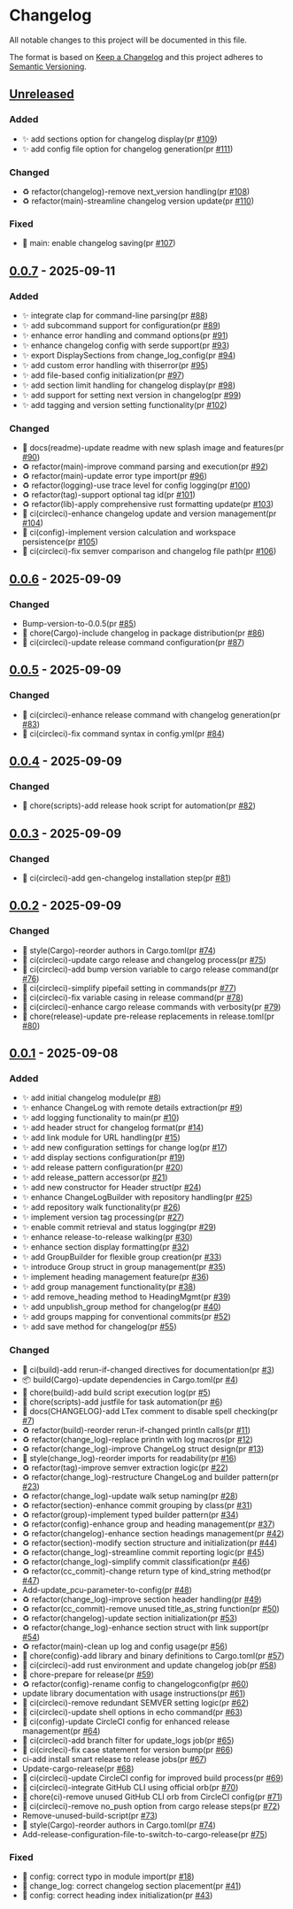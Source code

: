 <!-- LTex: Enabled=false -->
# Changelog

All notable changes to this project will be documented in this file.

The format is based on [Keep a Changelog](https://keepachangelog.com/en/1.0.0/)
and this project adheres to [Semantic Versioning](https://semver.org/spec/v2.0.0.html).

## [Unreleased]

### Added

- ✨ add sections option for changelog display(pr [#109])
- ✨ add config file option for changelog generation(pr [#111])

### Changed

- ♻️ refactor(changelog)-remove next_version handling(pr [#108])
- ♻️ refactor(main)-streamline changelog version update(pr [#110])

### Fixed

- 🐛 main: enable changelog saving(pr [#107])

## [0.0.7] - 2025-09-11

### Added

- ✨ integrate clap for command-line parsing(pr [#88])
- ✨ add subcommand support for configuration(pr [#89])
- ✨ enhance error handling and command options(pr [#91])
- ✨ enhance changelog config with serde support(pr [#93])
- ✨ export DisplaySections from change_log_config(pr [#94])
- ✨ add custom error handling with thiserror(pr [#95])
- ✨ add file-based config initialization(pr [#97])
- ✨ add section limit handling for changelog display(pr [#98])
- ✨ add support for setting next version in changelog(pr [#99])
- ✨ add tagging and version setting functionality(pr [#102])

### Changed

- 📝 docs(readme)-update readme with new splash image and features(pr [#90])
- ♻️ refactor(main)-improve command parsing and execution(pr [#92])
- ♻️ refactor(main)-update error type import(pr [#96])
- ♻️ refactor(logging)-use trace level for config logging(pr [#100])
- ♻️ refactor(tag)-support optional tag id(pr [#101])
- ♻️ refactor(lib)-apply comprehensive rust formatting update(pr [#103])
- 👷 ci(circleci)-enhance changelog update and version management(pr [#104])
- 👷 ci(config)-implement version calculation and workspace persistence(pr [#105])
- 👷 ci(circleci)-fix semver comparison and changelog file path(pr [#106])

## [0.0.6] - 2025-09-09

### Changed

- Bump-version-to-0.0.5(pr [#85])
- 🔧 chore(Cargo)-include changelog in package distribution(pr [#86])
- 👷 ci(circleci)-update release command configuration(pr [#87])

## [0.0.5] - 2025-09-09

### Changed

- 👷 ci(circleci)-enhance release command with changelog generation(pr [#83])
- 👷 ci(circleci)-fix command syntax in config.yml(pr [#84])

## [0.0.4] - 2025-09-09

### Changed

- 🔧 chore(scripts)-add release hook script for automation(pr [#82])

## [0.0.3] - 2025-09-09

### Changed

- 👷 ci(circleci)-add gen-changelog installation step(pr [#81])

## [0.0.2] - 2025-09-09

### Changed

- 💄 style(Cargo)-reorder authors in Cargo.toml(pr [#74])
- 👷 ci(circleci)-update cargo release and changelog process(pr [#75])
- 👷 ci(circleci)-add bump version variable to cargo release command(pr [#76])
- 👷 ci(circleci)-simplify pipefail setting in commands(pr [#77])
- 👷 ci(circleci)-fix variable casing in release command(pr [#78])
- 👷 ci(circleci)-enhance cargo release commands with verbosity(pr [#79])
- 🔧 chore(release)-update pre-release replacements in release.toml(pr [#80])

## [0.0.1] - 2025-09-08

### Added

- ✨ add initial changelog module(pr [#8])
- ✨ enhance ChangeLog with remote details extraction(pr [#9])
- ✨ add logging functionality to main(pr [#10])
- ✨ add header struct for changelog format(pr [#14])
- ✨ add link module for URL handling(pr [#15])
- ✨ add new configuration settings for change log(pr [#17])
- ✨ add display sections configuration(pr [#19])
- ✨ add release pattern configuration(pr [#20])
- ✨ add release_pattern accessor(pr [#21])
- ✨ add new constructor for Header struct(pr [#24])
- ✨ enhance ChangeLogBuilder with repository handling(pr [#25])
- ✨ add repository walk functionality(pr [#26])
- ✨ implement version tag processing(pr [#27])
- ✨ enable commit retrieval and status logging(pr [#29])
- ✨ enhance release-to-release walking(pr [#30])
- ✨ enhance section display formatting(pr [#32])
- ✨ add GroupBuilder for flexible group creation(pr [#33])
- ✨ introduce Group struct in group management(pr [#35])
- ✨ implement heading management feature(pr [#36])
- ✨ add group management functionality(pr [#38])
- ✨ add remove_heading method to HeadingMgmt(pr [#39])
- ✨ add unpublish_group method for changelog(pr [#40])
- ✨ add groups mapping for conventional commits(pr [#52])
- ✨ add save method for changelog(pr [#55])

### Changed

- 👷 ci(build)-add rerun-if-changed directives for documentation(pr [#3])
- 📦 build(Cargo)-update dependencies in Cargo.toml(pr [#4])
- 🔧 chore(build)-add build script execution log(pr [#5])
- 🔧 chore(scripts)-add justfile for task automation(pr [#6])
- 📝 docs(CHANGELOG)-add LTex comment to disable spell checking(pr [#7])
- ♻️ refactor(build)-reorder rerun-if-changed println calls(pr [#11])
- ♻️ refactor(change_log)-replace println with log macros(pr [#12])
- ♻️ refactor(change_log)-improve ChangeLog struct design(pr [#13])
- 💄 style(change_log)-reorder imports for readability(pr [#16])
- ♻️ refactor(tag)-improve semver extraction logic(pr [#22])
- ♻️ refactor(change_log)-restructure ChangeLog and builder pattern(pr [#23])
- ♻️ refactor(change_log)-update walk setup naming(pr [#28])
- ♻️ refactor(section)-enhance commit grouping by class(pr [#31])
- ♻️ refactor(group)-implement typed builder pattern(pr [#34])
- ♻️ refactor(config)-enhance group and heading management(pr [#37])
- ♻️ refactor(changelog)-enhance section headings management(pr [#42])
- ♻️ refactor(section)-modify section structure and initialization(pr [#44])
- ♻️ refactor(change_log)-streamline commit reporting logic(pr [#45])
- ♻️ refactor(change_log)-simplify commit classification(pr [#46])
- ♻️ refactor(cc_commit)-change return type of kind_string method(pr [#47])
- Add-update_pcu-parameter-to-config(pr [#48])
- ♻️ refactor(change_log)-improve section header handling(pr [#49])
- ♻️ refactor(cc_commit)-remove unused title_as_string function(pr [#50])
- ♻️ refactor(changelog)-update section initialization(pr [#53])
- ♻️ refactor(change_log)-enhance section struct with link support(pr [#54])
- ♻️ refactor(main)-clean up log and config usage(pr [#56])
- 🔧 chore(config)-add library and binary definitions to Cargo.toml(pr [#57])
- 👷 ci(circleci)-add rust environment and update changelog job(pr [#58])
- 🔧 chore-prepare for release(pr [#59])
- ♻️ refactor(config)-rename config to changelogconfig(pr [#60])
- update library documentation with usage instructions(pr [#61])
- 👷 ci(circleci)-remove redundant SEMVER setting logic(pr [#62])
- 👷 ci(circleci)-update shell options in echo command(pr [#63])
- 👷 ci(config)-update CircleCI config for enhanced release management(pr [#64])
- 👷 ci(circleci)-add branch filter for update_logs job(pr [#65])
- 👷 ci(circleci)-fix case statement for version bump(pr [#66])
- ci-add install smart release to release jobs(pr [#67])
- Update-cargo-release(pr [#68])
- 👷 ci(circleci)-update CircleCI config for improved build process(pr [#69])
- 👷 ci(circleci)-integrate GitHub CLI using official orb(pr [#70])
- 🔧 chore(ci)-remove unused GitHub CLI orb from CircleCI config(pr [#71])
- 👷 ci(circleci)-remove no_push option from cargo release steps(pr [#72])
- Remove-unused-build-script(pr [#73])
- 💄 style(Cargo)-reorder authors in Cargo.toml(pr [#74])
- Add-release-configuration-file-to-switch-to-cargo-release(pr [#75])

### Fixed

- 🐛 config: correct typo in module import(pr [#18])
- 🐛 change_log: correct changelog section placement(pr [#41])
- 🐛 config: correct heading index initialization(pr [#43])

[#3]: https://github.com/jerus-org/gen-changelog/pull/3
[#4]: https://github.com/jerus-org/gen-changelog/pull/4
[#5]: https://github.com/jerus-org/gen-changelog/pull/5
[#6]: https://github.com/jerus-org/gen-changelog/pull/6
[#7]: https://github.com/jerus-org/gen-changelog/pull/7
[#8]: https://github.com/jerus-org/gen-changelog/pull/8
[#9]: https://github.com/jerus-org/gen-changelog/pull/9
[#10]: https://github.com/jerus-org/gen-changelog/pull/10
[#11]: https://github.com/jerus-org/gen-changelog/pull/11
[#12]: https://github.com/jerus-org/gen-changelog/pull/12
[#13]: https://github.com/jerus-org/gen-changelog/pull/13
[#14]: https://github.com/jerus-org/gen-changelog/pull/14
[#15]: https://github.com/jerus-org/gen-changelog/pull/15
[#16]: https://github.com/jerus-org/gen-changelog/pull/16
[#17]: https://github.com/jerus-org/gen-changelog/pull/17
[#18]: https://github.com/jerus-org/gen-changelog/pull/18
[#19]: https://github.com/jerus-org/gen-changelog/pull/19
[#20]: https://github.com/jerus-org/gen-changelog/pull/20
[#21]: https://github.com/jerus-org/gen-changelog/pull/21
[#22]: https://github.com/jerus-org/gen-changelog/pull/22
[#23]: https://github.com/jerus-org/gen-changelog/pull/23
[#24]: https://github.com/jerus-org/gen-changelog/pull/24
[#25]: https://github.com/jerus-org/gen-changelog/pull/25
[#26]: https://github.com/jerus-org/gen-changelog/pull/26
[#27]: https://github.com/jerus-org/gen-changelog/pull/27
[#28]: https://github.com/jerus-org/gen-changelog/pull/28
[#29]: https://github.com/jerus-org/gen-changelog/pull/29
[#30]: https://github.com/jerus-org/gen-changelog/pull/30
[#31]: https://github.com/jerus-org/gen-changelog/pull/31
[#32]: https://github.com/jerus-org/gen-changelog/pull/32
[#33]: https://github.com/jerus-org/gen-changelog/pull/33
[#34]: https://github.com/jerus-org/gen-changelog/pull/34
[#35]: https://github.com/jerus-org/gen-changelog/pull/35
[#36]: https://github.com/jerus-org/gen-changelog/pull/36
[#37]: https://github.com/jerus-org/gen-changelog/pull/37
[#38]: https://github.com/jerus-org/gen-changelog/pull/38
[#39]: https://github.com/jerus-org/gen-changelog/pull/39
[#40]: https://github.com/jerus-org/gen-changelog/pull/40
[#41]: https://github.com/jerus-org/gen-changelog/pull/41
[#42]: https://github.com/jerus-org/gen-changelog/pull/42
[#43]: https://github.com/jerus-org/gen-changelog/pull/43
[#44]: https://github.com/jerus-org/gen-changelog/pull/44
[#45]: https://github.com/jerus-org/gen-changelog/pull/45
[#46]: https://github.com/jerus-org/gen-changelog/pull/46
[#47]: https://github.com/jerus-org/gen-changelog/pull/47
[#48]: https://github.com/jerus-org/gen-changelog/pull/48
[#49]: https://github.com/jerus-org/gen-changelog/pull/49
[#50]: https://github.com/jerus-org/gen-changelog/pull/50
[#52]: https://github.com/jerus-org/gen-changelog/pull/52
[#53]: https://github.com/jerus-org/gen-changelog/pull/53
[#54]: https://github.com/jerus-org/gen-changelog/pull/54
[#55]: https://github.com/jerus-org/gen-changelog/pull/55
[#56]: https://github.com/jerus-org/gen-changelog/pull/56
[#57]: https://github.com/jerus-org/gen-changelog/pull/57
[#58]: https://github.com/jerus-org/gen-changelog/pull/58
[#59]: https://github.com/jerus-org/gen-changelog/pull/59
[#60]: https://github.com/jerus-org/gen-changelog/pull/60
[#61]: https://github.com/jerus-org/gen-changelog/pull/61
[#62]: https://github.com/jerus-org/gen-changelog/pull/62
[#63]: https://github.com/jerus-org/gen-changelog/pull/63
[#64]: https://github.com/jerus-org/gen-changelog/pull/64
[#65]: https://github.com/jerus-org/gen-changelog/pull/65
[#66]: https://github.com/jerus-org/gen-changelog/pull/66
[#67]: https://github.com/jerus-org/gen-changelog/pull/67
[#68]: https://github.com/jerus-org/gen-changelog/pull/68
[#69]: https://github.com/jerus-org/gen-changelog/pull/69
[#70]: https://github.com/jerus-org/gen-changelog/pull/70
[#71]: https://github.com/jerus-org/gen-changelog/pull/71
[#72]: https://github.com/jerus-org/gen-changelog/pull/72
[#73]: https://github.com/jerus-org/gen-changelog/pull/73
[#74]: https://github.com/jerus-org/gen-changelog/pull/74
[#75]: https://github.com/jerus-org/gen-changelog/pull/75
[#75]: https://github.com/jerus-org/gen-changelog/pull/75
[#76]: https://github.com/jerus-org/gen-changelog/pull/76
[#77]: https://github.com/jerus-org/gen-changelog/pull/77
[#78]: https://github.com/jerus-org/gen-changelog/pull/78
[#79]: https://github.com/jerus-org/gen-changelog/pull/79
[#80]: https://github.com/jerus-org/gen-changelog/pull/80
[#81]: https://github.com/jerus-org/gen-changelog/pull/81
[#82]: https://github.com/jerus-org/gen-changelog/pull/82
[#83]: https://github.com/jerus-org/gen-changelog/pull/83
[#84]: https://github.com/jerus-org/gen-changelog/pull/84
[#85]: https://github.com/jerus-org/gen-changelog/pull/85
[#86]: https://github.com/jerus-org/gen-changelog/pull/86
[#87]: https://github.com/jerus-org/gen-changelog/pull/87
[#88]: https://github.com/jerus-org/gen-changelog/pull/88
[#89]: https://github.com/jerus-org/gen-changelog/pull/89
[#90]: https://github.com/jerus-org/gen-changelog/pull/90
[#91]: https://github.com/jerus-org/gen-changelog/pull/91
[#92]: https://github.com/jerus-org/gen-changelog/pull/92
[#93]: https://github.com/jerus-org/gen-changelog/pull/93
[#94]: https://github.com/jerus-org/gen-changelog/pull/94
[#95]: https://github.com/jerus-org/gen-changelog/pull/95
[#96]: https://github.com/jerus-org/gen-changelog/pull/96
[#97]: https://github.com/jerus-org/gen-changelog/pull/97
[#98]: https://github.com/jerus-org/gen-changelog/pull/98
[#99]: https://github.com/jerus-org/gen-changelog/pull/99
[#100]: https://github.com/jerus-org/gen-changelog/pull/100
[#101]: https://github.com/jerus-org/gen-changelog/pull/101
[#102]: https://github.com/jerus-org/gen-changelog/pull/102
[#103]: https://github.com/jerus-org/gen-changelog/pull/103
[#104]: https://github.com/jerus-org/gen-changelog/pull/104
[#105]: https://github.com/jerus-org/gen-changelog/pull/105
[#106]: https://github.com/jerus-org/gen-changelog/pull/106
[#107]: https://github.com/jerus-org/gen-changelog/pull/107
[#108]: https://github.com/jerus-org/gen-changelog/pull/108
[#109]: https://github.com/jerus-org/gen-changelog/pull/109
[#110]: https://github.com/jerus-org/gen-changelog/pull/110
[#111]: https://github.com/jerus-org/gen-changelog/pull/111
[Unreleased]: https://github.com/jerus-org/gen-changelog/compare/v0.0.7...HEAD
[0.0.7]: https://github.com/jerus-org/gen-changelog/compare/v0.0.6...v0.0.7
[0.0.6]: https://github.com/jerus-org/gen-changelog/compare/v0.0.5...v0.0.6
[0.0.5]: https://github.com/jerus-org/gen-changelog/compare/v0.0.4...v0.0.5
[0.0.4]: https://github.com/jerus-org/gen-changelog/compare/v0.0.3...v0.0.4
[0.0.3]: https://github.com/jerus-org/gen-changelog/compare/v0.0.2...v0.0.3
[0.0.2]: https://github.com/jerus-org/gen-changelog/compare/v0.0.1...v0.0.2
[0.0.1]: https://github.com/jerus-org/gen-changelog/releases/tag/v0.0.1
